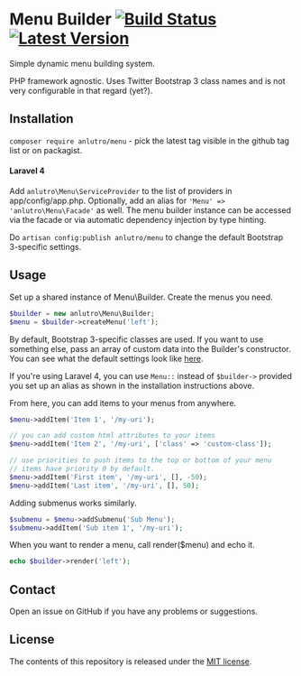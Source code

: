# Menu Builder [![Build Status](https://travis-ci.org/anlutro/php-menu.png?branch=master)](https://travis-ci.org/anlutro/php-menu)  [![Latest Version](http://img.shields.io/github/tag/anlutro/php-menu.svg)](https://github.com/anlutro/php-menu/releases)

Simple dynamic menu building system.

PHP framework agnostic. Uses Twitter Bootstrap 3 class names and is not very configurable in that regard (yet?).

## Installation

`composer require anlutro/menu` - pick the latest tag visible in the github tag list or on packagist.

#### Laravel 4

Add `anlutro\Menu\ServiceProvider` to the list of providers in app/config/app.php. Optionally, add an alias for `'Menu' => 'anlutro\Menu\Facade'` as well. The menu builder instance can be accessed via the facade or via automatic dependency injection by type hinting.

Do `artisan config:publish anlutro/menu` to change the default Bootstrap 3-specific settings.

## Usage

Set up a shared instance of Menu\Builder. Create the menus you need.

```php
$builder = new anlutro\Menu\Builder;
$menu = $builder->createMenu('left');
```

By default, Bootstrap 3-specific classes are used. If you want to use something else, pass an array of custom data into the Builder's constructor. You can see what the default settings look like [here](https://github.com/anlutro/php-menu/blob/master/src/config/config.php).

If you're using Laravel 4, you can use `Menu::` instead of `$builder->` provided you set up an alias as shown in the installation instructions above.

From here, you can add items to your menus from anywhere.

```php
$menu->addItem('Item 1', '/my-uri');

// you can add custom html attributes to your items
$menu->addItem('Item 2', '/my-uri', ['class' => 'custom-class']);

// use priorities to push items to the top or bottom of your menu
// items have priority 0 by default.
$menu->addItem('First item', '/my-uri', [], -50);
$menu->addItem('Last item', '/my-uri', [], 50);
```

Adding submenus works similarly.

```php
$submenu = $menu->addSubmenu('Sub Menu');
$submenu->addItem('Sub item 1', '/my-uri');
```

When you want to render a menu, call render($menu) and echo it.

```php
echo $builder->render('left');
```

## Contact

Open an issue on GitHub if you have any problems or suggestions.

## License

The contents of this repository is released under the [MIT license](http://opensource.org/licenses/MIT).
